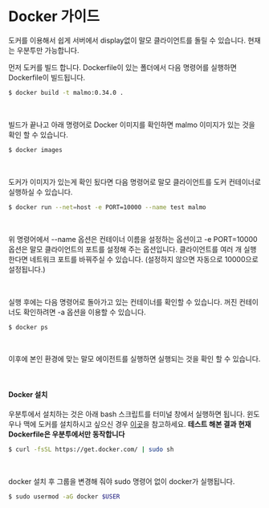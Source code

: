 # Docker 가이드    

도커를 이용해서 쉽게 서버에서 display없이 말모 클라이언트를 돌릴 수 있습니다. 현재는 우분투만 가능합니다.   

먼저 도커를 빌드 합니다. Dockerfile이 있는 폴더에서 다음 명령어를 실행하면 Dockerfile이 빌드됩니다.  

```bash
$ docker build -t malmo:0.34.0 .  
```

<br>

빌드가 끝나고 아래 명령어로 Docker 이미지를 확인하면 malmo 이미지가 있는 것을 확인 할 수 있습니다.  

```bash
$ docker images  
```

<br>

도커가 이미지가 있는게 확인 됬다면 다음 명령어로 말모 클라이언트를 도커 컨테이너로 실행하실 수 있습니다.  

```bash
$ docker run --net=host -e PORT=10000 --name test malmo  
```

<br>

위 명령어에서 --name 옵션은 컨테이너 이름을 설정하는 옵션이고 -e PORT=10000 옵션은 말모 클라이언트의 포트를 설정해 주는 옵션입니다. 클라이언트를 여러 개 실행한다면 네트워크 포트를 바꿔주실 수 있습니다. (설정하지 않으면 자동으로 10000으로 설정됩니다.)

<br>

실행 후에는 다음 명령어로  돌아가고 있는 컨테이너를 확인할 수 있습니다. 꺼진 컨테이너도 확인하려면 -a 옵션을 이용할 수 있습니다.  

```bash
$ docker ps  
```

<br>

이후에 본인 환경에 맞는 말모 에이전트를 실행하면 실행되는 것을 확인 할 수 있습니다.  

<br>

#### Docker 설치    

우분투에서 설치하는 것은 아래 bash 스크립트를 터미널 창에서 실행하면 됩니다. 윈도우나 맥에 도커를 설치하시고 싶으신 경우 [이곳](https://subicura.com/2017/01/19/docker-guide-for-beginners-2.html)을 참고하세요. 
**테스트 해본 결과  현재 Dockerfile은 우분투에서만 동작합니다** 

```bash
$ curl -fsSL https://get.docker.com/ | sudo sh  
```

<br>

docker 설치 후 그룹을 변경해 줘야 sudo 명령어 없이 docker가 실행됩니다.  

```bash
$ sudo usermod -aG docker $USER  
```
